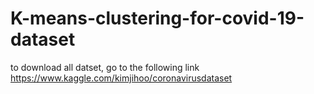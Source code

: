 # K-means-clustering-for-covid-19-dataset
to download all datset, go to the following link
https://www.kaggle.com/kimjihoo/coronavirusdataset
